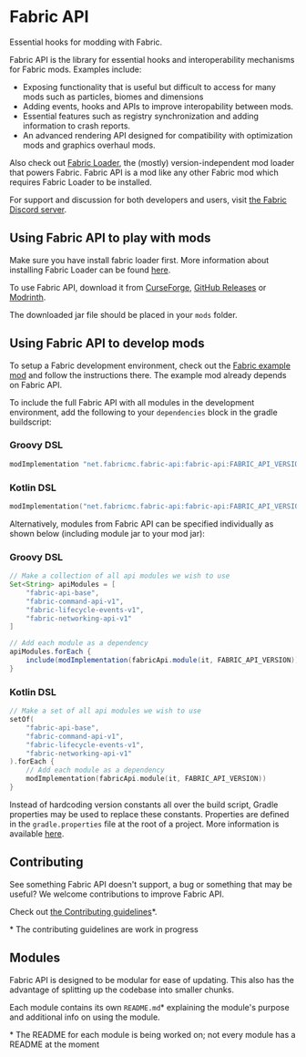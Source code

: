 # Fabric API

Essential hooks for modding with Fabric.

Fabric API is the library for essential hooks and interoperability mechanisms for Fabric mods. Examples include:

- Exposing functionality that is useful but difficult to access for many mods such as particles, biomes and dimensions
- Adding events, hooks and APIs to improve interopability between mods.
- Essential features such as registry synchronization and adding information to crash reports.
- An advanced rendering API designed for compatibility with optimization mods and graphics overhaul mods.

Also check out [Fabric Loader](https://github.com/FabricMC/fabric-loader), the (mostly) version-independent mod loader that powers Fabric. Fabric API is a mod like any other Fabric mod which requires Fabric Loader to be installed.

For support and discussion for both developers and users, visit [the Fabric Discord server](https://discord.gg/v6v4pMv).

## Using Fabric API to play with mods

Make sure you have install fabric loader first. More information about installing Fabric Loader can be found [here](https://fabricmc.net/use/).

To use Fabric API, download it from [CurseForge](https://www.curseforge.com/minecraft/mc-mods/fabric-api), [GitHub Releases](https://github.com/FabricMC/fabric/releases) or [Modrinth](https://modrinth.com/mod/fabric-api).

The downloaded jar file should be placed in your `mods` folder.

## Using Fabric API to develop mods

To setup a Fabric development environment, check out the [Fabric example mod](https://github.com/FabricMC/fabric-example-mod) and follow the instructions there. The example mod already depends on Fabric API.

To include the full Fabric API with all modules in the development environment, add the following to your `dependencies` block in the gradle buildscript:

### Groovy DSL

```groovy
modImplementation "net.fabricmc.fabric-api:fabric-api:FABRIC_API_VERSION"
```

### Kotlin DSL

```kotlin
modImplementation("net.fabricmc.fabric-api:fabric-api:FABRIC_API_VERSION")
```

Alternatively, modules from Fabric API can be specified individually as shown below (including module jar to your mod jar):

### Groovy DSL

```groovy
// Make a collection of all api modules we wish to use
Set<String> apiModules = [
    "fabric-api-base",
    "fabric-command-api-v1",
    "fabric-lifecycle-events-v1",
    "fabric-networking-api-v1"
]

// Add each module as a dependency
apiModules.forEach {
    include(modImplementation(fabricApi.module(it, FABRIC_API_VERSION)))
}
```

### Kotlin DSL

```kotlin
// Make a set of all api modules we wish to use
setOf(
    "fabric-api-base",
    "fabric-command-api-v1",
    "fabric-lifecycle-events-v1",
    "fabric-networking-api-v1"
).forEach {
    // Add each module as a dependency
    modImplementation(fabricApi.module(it, FABRIC_API_VERSION))
}
```

<!--Linked to gradle documentation on properties-->
Instead of hardcoding version constants all over the build script, Gradle properties may be used to replace these constants. Properties are defined in the `gradle.properties` file at the root of a project. More information is available [here](https://docs.gradle.org/current/userguide/organizing_gradle_projects.html#declare_properties_in_gradle_properties_file).

## Contributing

See something Fabric API doesn't support, a bug or something that may be useful? We welcome contributions to improve Fabric API.

Check out [the Contributing guidelines](../CONTRIBUTING.md)*.

\* The contributing guidelines are work in progress

## Modules

Fabric API is designed to be modular for ease of updating. This also has the advantage of splitting up the codebase into smaller chunks.

Each module contains its own `README.md`* explaining the module's purpose and additional info on using the module.

\* The README for each module is being worked on; not every module has a README at the moment
